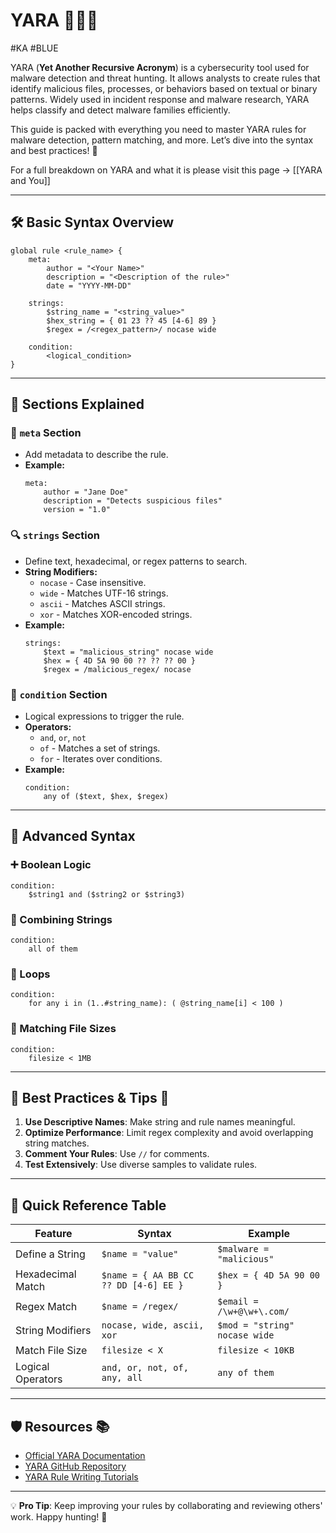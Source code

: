 # YARA 🕵️‍♂️✨
#KA #BLUE 

YARA (**Yet Another Recursive Acronym**) is a cybersecurity tool used for malware detection and threat hunting. It allows analysts to create rules that identify malicious files, processes, or behaviors based on textual or binary patterns. Widely used in incident response and malware research, YARA helps classify and detect malware families efficiently.

This guide is packed with everything you need to master YARA rules for malware detection, pattern matching, and more. Let’s dive into the syntax and best practices! 🚀

For a full breakdown on YARA and what it is please visit this page -> [[YARA and You]]

---

## 🛠️ Basic Syntax Overview

```yara
global rule <rule_name> {
    meta:
        author = "<Your Name>"
        description = "<Description of the rule>"
        date = "YYYY-MM-DD"

    strings:
        $string_name = "<string_value>"
        $hex_string = { 01 23 ?? 45 [4-6] 89 }
        $regex = /<regex_pattern>/ nocase wide

    condition:
        <logical_condition>
}
```

---

## 🎯 **Sections Explained**

### 📜 `meta` Section
- Add metadata to describe the rule.
- **Example:**
    ```yara
    meta:
        author = "Jane Doe"
        description = "Detects suspicious files"
        version = "1.0"
    ```

### 🔍 `strings` Section
- Define text, hexadecimal, or regex patterns to search.
- **String Modifiers:**
  - `nocase` - Case insensitive.
  - `wide` - Matches UTF-16 strings.
  - `ascii` - Matches ASCII strings.
  - `xor` - Matches XOR-encoded strings.
- **Example:**
    ```yara
    strings:
        $text = "malicious_string" nocase wide
        $hex = { 4D 5A 90 00 ?? ?? ?? 00 }
        $regex = /malicious_regex/ nocase
    ```

### 🧮 `condition` Section
- Logical expressions to trigger the rule.
- **Operators:**
  - `and`, `or`, `not`
  - `of` - Matches a set of strings.
  - `for` - Iterates over conditions.
- **Example:**
    ```yara
    condition:
        any of ($text, $hex, $regex)
    ```

---

## 🧩 **Advanced Syntax**

### ➕ Boolean Logic
```yara
condition:
    $string1 and ($string2 or $string3)
```

### 🔗 Combining Strings
```yara
condition:
    all of them
```

### 🔁 Loops
```yara
condition:
    for any i in (1..#string_name): ( @string_name[i] < 100 )
```

### 🎯 Matching File Sizes
```yara
condition:
    filesize < 1MB
```

---

## 📌 Best Practices & Tips 🧠

1. **Use Descriptive Names**: Make string and rule names meaningful.
2. **Optimize Performance**: Limit regex complexity and avoid overlapping string matches.
3. **Comment Your Rules**: Use `//` for comments.
4. **Test Extensively**: Use diverse samples to validate rules.

---

## 🚀 Quick Reference Table

| Feature            | Syntax                                   | Example                          |
|--------------------|------------------------------------------|----------------------------------|
| Define a String    | `$name = "value"`                       | `$malware = "malicious"`        |
| Hexadecimal Match  | `$name = { AA BB CC ?? DD [4-6] EE }`   | `$hex = { 4D 5A 90 00 }`        |
| Regex Match        | `$name = /regex/`                       | `$email = /\w+@\w+\.com/`      |
| String Modifiers   | `nocase, wide, ascii, xor`              | `$mod = "string" nocase wide`   |
| Match File Size    | `filesize < X`                          | `filesize < 10KB`               |
| Logical Operators  | `and, or, not, of, any, all`            | `any of them`                   |

---

## 🛡️ Resources 📚

- [Official YARA Documentation](https://virustotal.github.io/yara/)
- [YARA GitHub Repository](https://github.com/VirusTotal/yara)
- [YARA Rule Writing Tutorials](https://yara.readthedocs.io/)

---

💡 **Pro Tip**: Keep improving your rules by collaborating and reviewing others' work. Happy hunting! 🐾
